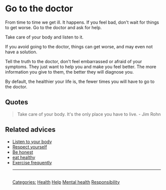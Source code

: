 # Go to the doctor

From time to time we get ill. It happens. If you feel bad, don't wait for things to get worse. Go to the doctor and ask for help.

Take care of your body and listen to it.

If you avoid going to the doctor, things can get worse, and may even not have a solution.

Tell the truth to the doctor, don't feel embarrassed or afraid of your symptoms. They just want to help you and make you feel better. The more information you give to them, the better they will diagnose you.

By default, the healthier your life is, the fewer times you will have to go to the doctor.

## Quotes

> Take care of your body. It's the only place you have to live. - Jim Rohn

## Related advices

- [Listen to your body](../Listen%20to%20your%20body/index.md)
- [Respect yourself](../Respect%20yourself/index.md)
- [Be honest](../Be%20honest/index.md)
- [eat healthy](../Eat%20healthy/index.md)
- [Exercise frequently](../Exercise%20frequently/index.md)<hr/><br/>[Categories:](Categories/index.md) [Health](Categories/Health.md) [Help](Categories/Help.md) [Mental health](Categories/Mental%20health.md) [Responsibility](Categories/Responsibility.md)